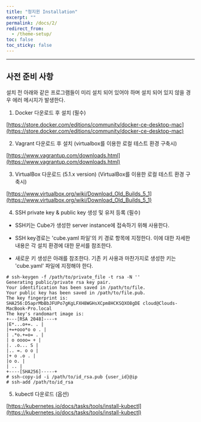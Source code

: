 ```yaml
---
title: "청지윈 Installation"
excerpt: ""
permalink: /docs/2/
redirect_from:
  - /theme-setup/
toc: false
toc_sticky: false
---
```


---
## 사전 준비 사항

설치 전 아래와 같은 프로그램들이 미리 설치 되어 있어야 하며 설치 되어 있지 않을 경우 에러 메시지가 발생한다.

1) Docker 다운로드 후 설치 (필수)

[https://store.docker.com/editions/community/docker-ce-desktop-mac](https://store.docker.com/editions/community/docker-ce-desktop-mac)

2) Vagrant 다운로드 후 설치 (virtualbox를 이용한 로컬 테스트 환경 구축시)

[https://www.vagrantup.com/downloads.html](https://www.vagrantup.com/downloads.html)

3) VirtualBox 다운로드 (5.1.x version) (VirtualBox를 이용한 로컬 테스트 환경 구축시)

[https://www.virtualbox.org/wiki/Download_Old_Builds_5_1](https://www.virtualbox.org/wiki/Download_Old_Builds_5_1)

4) SSH private key & public key 생성 및 유저 등록 (필수)

* SSH키는 Cube가 생성한 server instance에 접속하기 위해 사용한다.

* SSH key경로는 'cube.yaml 파일'의 키 경로 항목에 지정한다. 이에 대한 자세한 내용은 각 설치 환경에 대한 문서를 참조한다.

* 새로운 키 생성은 아래를 참조한다. 기존 키 사용과 마찬가지로 생성한 키는 'cube.yaml' 파일에 지정해야 한다.

```
# ssh-keygen -f /path/to/private_file -t rsa -N ''
Generating public/private rsa key pair.
Your identification has been saved in /path/to/file.
Your public key has been saved in /path/to/file.pub.
The key fingerprint is:
SHA256:D5aprMbBbJFUPo7gKgLFXH8WGHsXCpm8HCKSQXO8gDE cloud@Clouds-MacBook-Pro.local
The key's randomart image is:
+---[RSA 2048]----+
|E*...o+=. . |
|+=+ooo*o o . |
| .*o.+=o= . |
| o oooo= + |
|. .o... S |
|.. =. o o |
|+ o .o . |
|o o. |
| .. |
+----[SHA256]-----+
# ssh-copy-id -i /path/to/id_rsa.pub {user_id}@ip
# ssh-add /path/to/id_rsa
```

5) kubectl 다운로드 (옵션)

[https://kubernetes.io/docs/tasks/tools/install-kubectl](https://kubernetes.io/docs/tasks/tools/install-kubectl)

####
